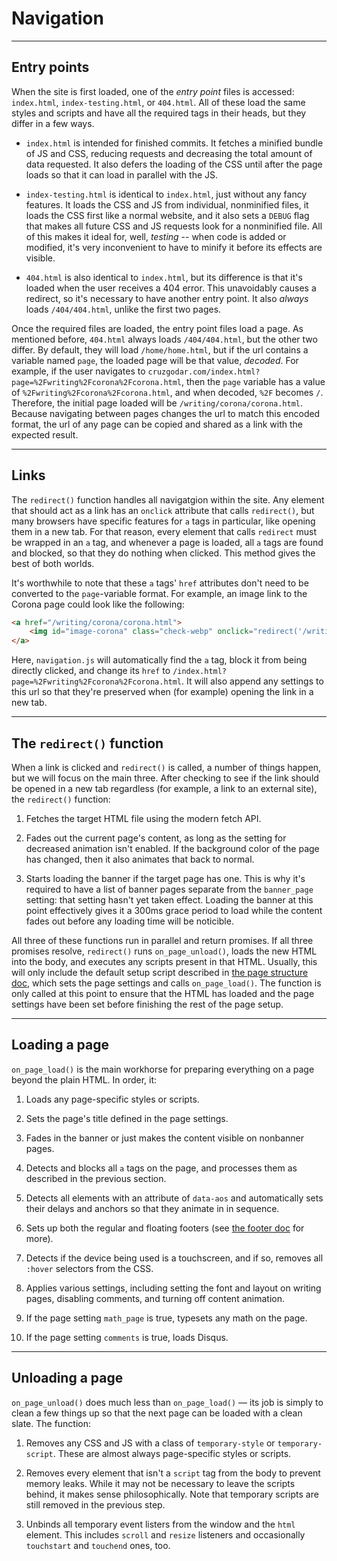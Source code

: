 # Navigation

---

## Entry points

When the site is first loaded, one of the *entry point* files is accessed: `index.html`, `index-testing.html`, or `404.html`. All of these load the same styles and scripts and have all the required tags in their heads, but they differ in a few ways.

- `index.html` is intended for finished commits. It fetches a minified bundle of JS and CSS, reducing requests and decreasing the total amount of data requested. It also defers the loading of the CSS until after the page loads so that it can load in parallel with the JS.

- `index-testing.html` is identical to `index.html`, just without any fancy features. It loads the CSS and JS from individual, nonminified files, it loads the CSS first like a normal website, and it also sets a `DEBUG` flag that makes all future CSS and JS requests look for a nonminified file. All of this makes it ideal for, well, *testing* -- when code is added or modified, it's very inconvenient to have to minify it before its effects are visible.

- `404.html` is also identical to `index.html`, but its difference is that it's loaded when the user receives a 404 error. This unavoidably causes a redirect, so it's necessary to have another entry point. It also *always* loads `/404/404.html`, unlike the first two pages.

Once the required files are loaded, the entry point files load a page. As mentioned before, `404.html` always loads `/404/404.html`, but the other two differ. By default, they will load `/home/home.html`, but if the url contains a variable named `page`, the loaded page will be that value, *decoded*. For example, if the user navigates to `cruzgodar.com/index.html?page=%2Fwriting%2Fcorona%2Fcorona.html`, then the `page` variable has a value of `%2Fwriting%2Fcorona%2Fcorona.html`, and when decoded, `%2F` becomes `/`. Therefore, the initial page loaded will be `/writing/corona/corona.html`. Because navigating between pages changes the url to match this encoded format, the url of any page can be copied and shared as a link with the expected result.

---

## Links

The `redirect()` function handles all navigatgion within the site. Any element that should act as a link has an `onclick` attribute that calls `redirect()`, but many browsers have specific features for `a` tags in particular, like opening them in a new tab. For that reason, every element that calls `redirect` must be wrapped in an `a` tag, and whenever a page is loaded, all `a` tags are found and blocked, so that they do nothing when clicked. This method gives the best of both worlds.

It's worthwhile to note that these `a` tags' `href` attributes don't need to be converted to the `page`-variable format. For example, an image link to the Corona page could look like the following:

```html
<a href="/writing/corona/corona.html">
	<img id="image-corona" class="check-webp" onclick="redirect('/writing/corona/corona.html')" src="" alt="Corona"></img>
</a>
```

Here, `navigation.js` will automatically find the `a` tag, block it from being directly clicked, and change its `href` to `/index.html?page=%2Fwriting%2Fcorona%2Fcorona.html`. It will also append any settings to this url so that they're preserved when (for example) opening the link in a new tab.

---

## The `redirect()` function

When a link is clicked and `redirect()` is called, a number of things happen, but we will focus on the main three. After checking to see if the link should be opened in a new tab regardless (for example, a link to an external site), the `redirect()` function:

1. Fetches the target HTML file using the modern fetch API.

2. Fades out the current page's content, as long as the setting for decreased animation isn't enabled. If the background color of the page has changed, then it also animates that back to normal.

3. Starts loading the banner if the target page has one. This is why it's required to have a list of banner pages separate from the `banner_page` setting: that setting hasn't yet taken effect. Loading the banner at this point effectively gives it a 300ms grace period to load while the content fades out before any loading time will be noticible.

All three of these functions run in parallel and return promises. If all three promises resolve, `redirect()` runs `on_page_unload()`, loads the new HTML into the body, and executes any scripts present in that HTML. Usually, this will only include the default setup script described in [the page structure doc](https://github.com/90259025/90259025.github.io/blob/master/docs/page-structure.md), which sets the page settings and calls `on_page_load()`. The function is only called at this point to ensure that the HTML has loaded and the page settings have been set before finishing the rest of the page setup.

---

## Loading a page

`on_page_load()` is the main workhorse for preparing everything on a page beyond the plain HTML. In order, it:

1. Loads any page-specific styles or scripts.

2. Sets the page's title defined in the page settings.

3. Fades in the banner or just makes the content visible on nonbanner pages.

4. Detects and blocks all `a` tags on the page, and processes them as described in the previous section.

5. Detects all elements with an attribute of `data-aos` and automatically sets their delays and anchors so that they animate in in sequence.

6. Sets up both the regular and floating footers (see [the footer doc](https://github.com/90259025/90259025.github.io/blob/master/docs/footer.md) for more).

7. Detects if the device being used is a touchscreen, and if so, removes all `:hover` selectors from the CSS.

8. Applies various settings, including setting the font and layout on writing pages, disabling comments, and turning off content animation.

9. If the page setting `math_page` is true, typesets any math on the page.

10. If the page setting `comments` is true, loads Disqus.

---

## Unloading a page

`on_page_unload()` does much less than `on_page_load()` — its job is simply to clean a few things up so that the next page can be loaded with a clean slate. The function:

1. Removes any CSS and JS with a class of `temporary-style` or `temporary-script`. These are almost always page-specific styles or scripts.

2. Removes every element that isn't a `script` tag from the body to prevent memory leaks. While it may not be necessary to leave the scripts behind, it makes sense philosophically. Note that temporary scripts are still removed in the previous step.

3. Unbinds all temporary event listers from the window and the `html` element. This includes `scroll` and `resize` listeners and occasionally `touchstart` and `touchend` ones, too.